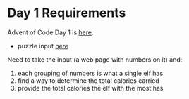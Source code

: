 # Day 1 Requirements

Advent of Code Day 1 is [here](https://adventofcode.com/2022/day/1).
- puzzle input [here](https://adventofcode.com/2022/day/1/input)

Need to take the input (a web page with numbers on it) and:
1. each grouping of numbers is what a single elf has
2. find a way to determine the total calories carried
3. provide the total calories the elf with the most has
